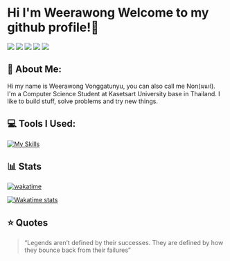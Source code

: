 <!--
**Qu1etboy/Qu1etboy** is a ✨ _special_ ✨ repository because its `README.md` (this file) appears on your GitHub profile.

Here are some ideas to get you started:

- 🔭 I’m currently working on ...
- 🌱 I’m currently learning ...
- 👯 I’m looking to collaborate on ...
- 🤔 I’m looking for help with ...
- 💬 Ask me about ...
- 📫 How to reach me: ...
- 😄 Pronouns: ...
- ⚡ Fun fact: ...
-->

# Hi I'm Weerawong Welcome to my github profile!👋
<!-- ![](https://komarev.com/ghpvc/?username=qu1etboy) -->

[![](https://img.shields.io/badge/website-000000?style=for-the-badge&logo=About.me&logoColor=white)](https://qu1etboy.dev/)
[![](https://img.shields.io/badge/LinkedIn-0077B5?style=for-the-badge&logo=linkedin&logoColor=white)](https://linkedin.com/in/weerawong)
[![](https://img.shields.io/badge/Facebook-1877F2?style=for-the-badge&logo=facebook&logoColor=white)](https://facebook.com/non.weerawong)
[![](https://img.shields.io/badge/Instagram-E4405F?style=for-the-badge&logo=instagram&logoColor=white)](https://instagram.com/nonzagreanthai)
[![](https://img.shields.io/badge/CodinGame-F2BB13?style=for-the-badge&logo=codingame&logoColor=white)](https://www.codingame.com/profile/435c0a5ffba2efbaef9c9d8e1518ef061736544)

## 💫 About Me:
Hi my name is Weerawong Vonggatunyu, you can also call me Non(นนท์). I'm a Computer Science Student at Kasetsart University base in Thailand. 
I like to build stuff, solve problems and try new things.

## 💻 Tools I Used:
[![My Skills](https://skillicons.dev/icons?i=ts,js,py,cpp,nextjs,react,nodejs,express,tailwind,html,css,vercel,docker,prisma,mysql,mongodb,vscode,git,github)](https://skillicons.dev)

<!-- ### Programming Language
![TypeScript](https://img.shields.io/badge/TypeScript-007ACC?style=for-the-badge&logo=typescript&logoColor=white)
![JavaScript](https://img.shields.io/badge/javascript-%23323330.svg?style=for-the-badge&logo=javascript&logoColor=%23F7DF1E)
![Python](https://img.shields.io/badge/python-3670A0?style=for-the-badge&logo=python&logoColor=ffdd54) 
![C++](https://img.shields.io/badge/c++-%2300599C.svg?style=for-the-badge&logo=c%2B%2B&logoColor=white) 

### Frameworks
![Next JS](https://img.shields.io/badge/Next-black?style=for-the-badge&logo=next.js&logoColor=white)
![React](https://img.shields.io/badge/react-%2320232a.svg?style=for-the-badge&logo=react&logoColor=%2361DAFB)
![NodeJS](https://img.shields.io/badge/node.js-6DA55F?style=for-the-badge&logo=node.js&logoColor=white)
![Express.js](https://img.shields.io/badge/express.js-%23404d59.svg?style=for-the-badge&logo=express&logoColor=%2361DAFB)
![TailwindCSS](https://img.shields.io/badge/Tailwind_CSS-38B2AC?style=for-the-badge&logo=tailwind-css&logoColor=white)

### Database
![MySQL](https://img.shields.io/badge/mysql-%2300f.svg?style=for-the-badge&logo=mysql&logoColor=white)
![MongoDB](https://img.shields.io/badge/MongoDB-4EA94B?style=for-the-badge&logo=mongodb&logoColor=white)

### Tools
![Vercel](https://img.shields.io/badge/vercel-%23000000.svg?style=for-the-badge&logo=vercel&logoColor=white)
![Notion](https://img.shields.io/badge/Notion-%23000000.svg?style=for-the-badge&logo=notion&logoColor=white)
![Markdown](https://img.shields.io/badge/markdown-%23000000.svg?style=for-the-badge&logo=markdown&logoColor=white)
![Docker](https://img.shields.io/badge/Docker-2CA5E0?style=for-the-badge&logo=docker&logoColor=white) -->

## 📊 Stats
[![wakatime](https://wakatime.com/badge/user/43319f53-3122-47b6-99d6-45e18debed2c.svg)](https://wakatime.com/@43319f53-3122-47b6-99d6-45e18debed2c)

[![Wakatime stats](https://github-readme-stats.vercel.app/api/wakatime/?username=qu1etboy&layout=compact&langs_count=16&hide_border=true&custom_title=Wakatime&bg_color=00000000&hide=PHP)](https://wakatime.com/@Qu1etboy)
## ⭐️ Quotes
> “Legends aren’t defined by their successes. They are defined by how they bounce back from their failures”

<!-- ## 📊 GitHub Stats: -->

<!-- <p align="center">
  <img src="https://github-readme-stats.vercel.app/api?username=qu1etboy&theme=dark&hide_border=false&include_all_commits=false&count_private=false">
</p> -->
<!-- <p align="center">
  <img src="https://github-readme-streak-stats.herokuapp.com/?user=qu1etboy&theme=dark&hide_border=false">
</p> -->
<!-- <p align="center">
  <img src="https://github-readme-stats.vercel.app/api/top-langs/?username=qu1etboy&theme=dark&hide_border=false&include_all_commits=false&count_private=false&layout=compact">
</p> -->

<!-- Proudly created with GPRM ( https://gprm.itsvg.in ) -->
